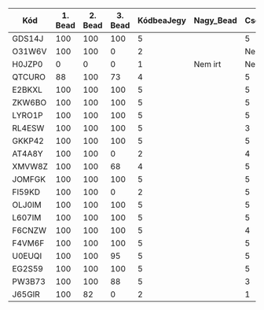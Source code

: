 | Kód | 1. Bead | 2. Bead | 3. Bead | KódbeaJegy | Nagy_Bead | Csoport_ALG | Csoport_ZH | Jegy |
| --- | ------- | ------- | ------- | ---------- | --------- | ----------- | ---------- | ---- |
| GDS14J | 100 | 100 | 100 | 5 |  | 5 | 3 | |
| O31W6V | 100 | 100 | 0 | 2 | | Nem irt | 1 | |
| H0JZP0 | 0 | 0 | 0 | 1 | Nem irt | Nem írt | |
| QTCURO | 88 | 100 | 73 | 4 | | 5 | 5 | |
| E2BKXL | 100 | 100 | 100 | 5 | | 5 | 4 | |
| ZKW6BO | 100 | 100 | 100 | 5 | | 5 | 4 | | 
| LYRO1P | 100 | 100 | 100 | 5 | | 5 | 5 | |
| RL4ESW | 100 | 100 | 100 | 5 | | 3 | 1 | | 
| GKKP42 | 100 | 100 | 100 | 5 | | 5 | 3 | |
| AT4A8Y | 100 | 100 | 0 | 2 | | 4 | 1 | |
| XMVW8Z | 100 | 100 | 68 | 4 | | 5 | 4 | |
| JOMFGK | 100 | 100 | 100 | 5 | | 5 | 4 | |
| FI59KD | 100 | 100 | 0 | 2 | | 5 | Nem irt | |
| OLJ0IM | 100 | 100 | 100 | 5 | | 5 | 5 | |
| L607IM | 100 | 100 | 100 | 5 | | 5 | 3 | |
| F6CNZW | 100 | 100 | 100 | 5 | | 4 | 5 | |
| F4VM6F | 100 | 100 | 100 | 5 | | 5 | 5 | |
| U0EUQI | 100 | 100 | 95 | 5 | | 5 | 4 | |
| EG2S59 | 100 | 100 | 100 | 5 | | 5 | 3 | |
| PW3B73 | 100 | 100 | 88 | 5 | | 3 | 4 | |
| J65GIR | 100 | 82 | 0 | 2 | | 1 | 1 | |

